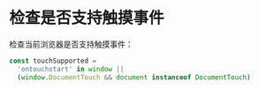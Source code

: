 # 检查是否支持触摸事件

检查当前浏览器是否支持触摸事件：

```js
const touchSupported =
  'ontouchstart' in window ||
  (window.DocumentTouch && document instanceof DocumentTouch)
```
